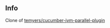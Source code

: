 Info
----

Clone of [temyers/cucumber-jvm-parallel-plugin](https://github.com/temyers/cucumber-jvm-parallel-plugin)
